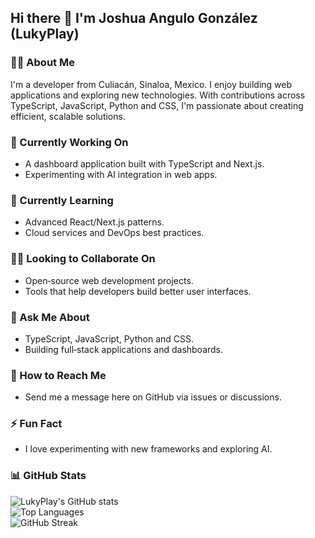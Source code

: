 ## Hi there 👋 I'm Joshua Angulo González (LukyPlay)  

### 🧑‍💻 About Me  
I'm a developer from Culiacán, Sinaloa, Mexico. I enjoy building web applications and exploring new technologies. With contributions across TypeScript, JavaScript, Python and CSS, I'm passionate about creating efficient, scalable solutions.  

### 🚀 Currently Working On  
- A dashboard application built with TypeScript and Next.js.  
- Experimenting with AI integration in web apps.  

### 🌱 Currently Learning  
- Advanced React/Next.js patterns.  
- Cloud services and DevOps best practices.  

### 🧑‍💪 Looking to Collaborate On  
- Open‑source web development projects.  
- Tools that help developers build better user interfaces.  

### 💬 Ask Me About  
- TypeScript, JavaScript, Python and CSS.  
- Building full‑stack applications and dashboards.  

### 📨 How to Reach Me  
- Send me a message here on GitHub via issues or discussions.  

### ⚡️ Fun Fact  
- I love experimenting with new frameworks and exploring AI.  

### 📊 GitHub Stats  
![LukyPlay's GitHub stats](https://github-readme-stats.vercel.app/api?username=LukyPlay&show_icons=true&theme=radical)  
![Top Languages](https://github-readme-stats.vercel.app/api/top-langs/?username=LukyPlay&layout=compact&theme=radical)  
![GitHub Streak](https://streak-stats.demolab.com/?user=LukyPlay&theme=radical) 
